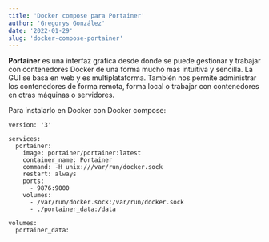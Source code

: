 ```yaml
---
title: 'Docker compose para Portainer'
author: 'Gregorys González'
date: '2022-01-29'
slug: 'docker-compose-portainer'
---
```


**Portainer** es una interfaz gráfica desde donde se puede gestionar y trabajar con contenedores Docker de una forma mucho más intuitiva y sencilla. La GUI se basa en web y es multiplataforma. También nos permite administrar los contenedores de forma remota, forma local o trabajar con contenedores en otras máquinas o servidores.

Para instalarlo en Docker con Docker compose:

```
version: '3'

services:
  portainer:
    image: portainer/portainer:latest
    container_name: Portainer
    command: -H unix:///var/run/docker.sock
    restart: always
    ports:
      - 9876:9000
    volumes:
      - /var/run/docker.sock:/var/run/docker.sock
      - ./portainer_data:/data

volumes:
  portainer_data:
```
